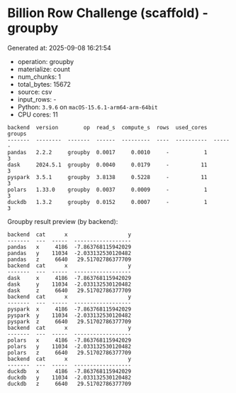 # Billion Row Challenge (scaffold) - groupby

Generated at: 2025-09-08 16:21:54

- operation: groupby
- materialize: count
- num_chunks: 1
- total_bytes: 15672
- source: csv
- input_rows: -
- Python: `3.9.6` on `macOS-15.6.1-arm64-arm-64bit`
- CPU cores: 11

```text
backend  version        op  read_s  compute_s  rows  used_cores  groups
-------  --------  -------  ------  ---------  ----  ----------  ------
pandas   2.2.2     groupby  0.0017     0.0010     -           1       3
dask     2024.5.1  groupby  0.0040     0.0179     -          11       3
pyspark  3.5.1     groupby  3.8138     0.5228     -          11       3
polars   1.33.0    groupby  0.0037     0.0009     -           1       3
duckdb   1.3.2     groupby  0.0152     0.0007     -           1       3
```

Groupby result preview (by backend):

```text
backend  cat      x                   y
-------  ---  -----  ------------------
pandas   x     4186  -7.863768115942029
pandas   y    11034  -2.033132530120482
pandas   z     6640   29.51702786377709
backend  cat      x                   y
-------  ---  -----  ------------------
dask     x     4186  -7.863768115942029
dask     y    11034  -2.033132530120482
dask     z     6640   29.51702786377709
backend  cat      x                   y
-------  ---  -----  ------------------
pyspark  x     4186  -7.863768115942029
pyspark  y    11034  -2.033132530120482
pyspark  z     6640   29.51702786377709
backend  cat      x                   y
-------  ---  -----  ------------------
polars   x     4186  -7.863768115942029
polars   y    11034  -2.033132530120482
polars   z     6640   29.51702786377709
backend  cat      x                   y
-------  ---  -----  ------------------
duckdb   x     4186  -7.863768115942029
duckdb   y    11034  -2.033132530120482
duckdb   z     6640   29.51702786377709
```
